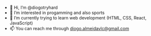 - 👋 Hi, I’m @diogotryhard
- 👀 I’m interested in progamming and also sports
- 🌱 I’m currently trying to learn web development (HTML, CSS, React, JavaScript) 
- 📫 You can reach me through diogo.almeidavlc@gmail.com

<!---
diogotryhard/diogotryhard is a ✨ special ✨ repository because its `README.md` (this file) appears on your GitHub profile.
You can click the Preview link to take a look at your changes.
--->
